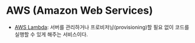 # AWS (Amazon Web Services)

+ [AWS Lambda](https://aws.amazon.com/ko/lambda/): 서버를 관리하거나 프로비저닝(provisioning)할 필요 없이 코드를 실행할 수 있게 해주는 서비스이다.
